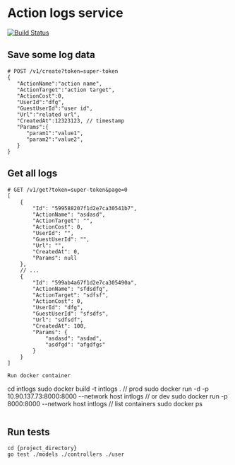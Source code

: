Action logs service
==========================
[![Build Status](https://travis-ci.org/ildarusmanov/intlogs.svg?branch=master)](https://travis-ci.org/ildarusmanov/intlogs)

## Save some log data

```
# POST /v1/create?token=super-token
{
   "ActionName":"action name",
   "ActionTarget":"action target",
   "ActionCost":0,
   "UserId":"dfg",
   "GuestUserId":"user id",
   "Url":"related url",
   "CreatedAt":12323123, // timestamp
   "Params":{
      "param1":"value1",
      "param2":"value2",
   }
}

```

## Get all logs

```
# GET /v1/get?token=super-token&page=0
[
    {
        "Id": "599588207f1d2e7ca30541b7",
        "ActionName": "asdasd",
        "ActionTarget": "",
        "ActionCost": 0,
        "UserId": "",
        "GuestUserId": "",
        "Url": "",
        "CreatedAt": 0,
        "Params": null
    },
    // ...
    {
        "Id": "599ab4a67f1d2e7ca305490a",
        "ActionName": "sfdsdfq",
        "ActionTarget": "sdfsf",
        "ActionCost": 0,
        "UserId": "dfg",
        "GuestUserId": "sfsdfs",
        "Url": "sdfsdf",
        "CreatedAt": 100,
        "Params": {
            "asdasd": "asdad",
            "asdfgd": "afgdfgs"
        }
    }
]

Run docker container
```
cd intlogs
sudo docker build -t intlogs .
// prod
sudo docker run -d -p 10.90.137.73:8000:8000 --network host intlogs
// or dev
sudo docker run -p 8000:8000 --network host intlogs
// list containers
sudo docker ps
```

```

## Run tests
```
cd {project_directory}
go test ./models ./controllers ./user
```